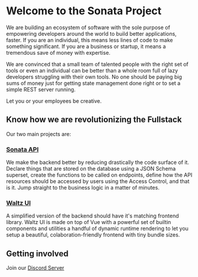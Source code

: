 # Welcome to the Sonata Project

We are building an ecosystem of software with the sole purpose of empowering developers around the world to build better applications, faster. If you are an individual, this means less lines of code to make something significant. If you are a business or startup, it means a tremendous save of money with expertise.

We are convinced that a small team of talented people with the right set of tools or even an individual can be better than a whole room full of lazy developers struggling with their own tools. No one should be paying big sums of money just for getting state management done right or to set a simple REST server running.

Let you or your employees be creative.

## Know how we are revolutionizing the Fullstack

Our two main projects are:

### [Sonata API](https://github.com/sonata-api/sonata-api)

We make the backend better by reducing drastically the code surface of it. Declare things that are stored on the database using a JSON Schema superset, create the functions to be called on endpoints, define how the API resources should be accessed by users using the Access Control, and that is it. Jump straight to the business logic in a matter of minutes.

### [Waltz UI](https://github.com/sonata-api/waltz-ui)

A simplified version of the backend should have it's matching frontend library. Waltz UI is made on top of Vue with a powerful set of builtin components and utilities a handful of dynamic runtime rendering to let you setup a beautiful, colaboration-friendly frontend with tiny bundle sizes.


## Getting involved

Join our [Discord Server]()

